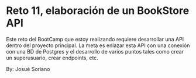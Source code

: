 # Reto 11, elaboración de un BookStore API
Este reto del BootCamp que estoy realizando requiere desarrollar una API dentro del proyecto principal.
La meta es enlazar esta API con una conexión con una BD de Postgres y el desarrollo de varios puntos tales como crear un superusuario, crear endpoints, etc.

By: Josué Soriano
